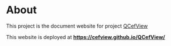 # About

This project is the document website for project [QCefView](https://github.com/CefView/QCefView)

This website is deployed at **https://cefview.github.io/QCefView/**

